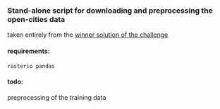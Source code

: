 ### Stand-alone script for downloading and preprocessing the open-cities data

taken entirely from the [winner solution of the challenge](https://github.com/drivendataorg/open-cities-ai-challenge/tree/master/1st%20Place)

#### requirements:

``rasterio pandas``


#### todo:
preprocessing of the training data

